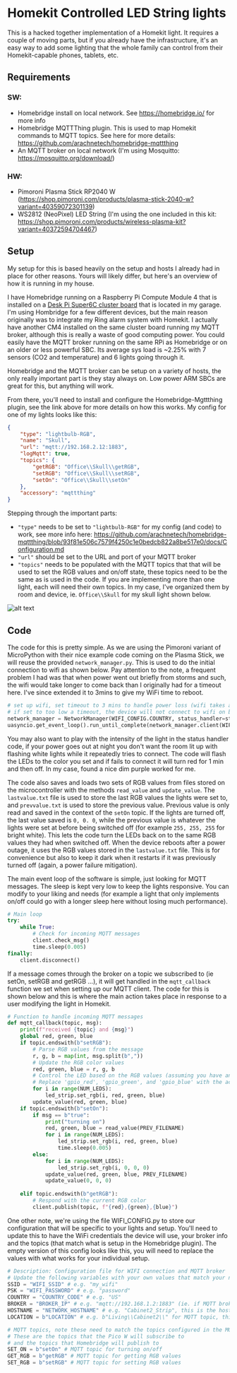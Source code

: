 # Homekit Controlled LED String lights
This is a hacked together implementation of a Homekit light. It requires a couple of moving parts, but if you already have the infrastructure, it's an easy way to add some lighting that the whole family can control from their Homekit-capable phones, tablets, etc.
## Requirements
### SW:
- Homebridge install on local network. See https://homebridge.io/ for more info
- Homebridge MQTTThing plugin. This is used to map Homekit commands to MQTT topics. See here for more details: https://github.com/arachnetech/homebridge-mqttthing
- An MQTT broker on local network (I'm using Mosquitto: https://mosquitto.org/download/)

### HW:
- Pimoroni Plasma Stick RP2040 W (https://shop.pimoroni.com/products/plasma-stick-2040-w?variant=40359072301139)
- WS2812 (NeoPixel) LED String (I'm using the one included in this kit: https://shop.pimoroni.com/products/wireless-plasma-kit?variant=40372594704467)

## Setup
My setup for this is based heavily on the setup and hosts I already had in place for other reasons. Yours will likely differ, but here's an overview of how it is running in my house. 

I have Homebridge running on a Raspberry Pi Compute Module 4 that is installed on a [Desk Pi Super6C cluster board](https://deskpi.com/collections/deskpi-super6c/products/deskpi-super6c-raspberry-pi-cm4-cluster-mini-itx-board-6-rpi-cm4-supported) that is located in my garage. I'm using Hombridge for a few different devices, but the main reason originally was to integrate my Ring alarm system with Homekit. I actually have another CM4 installed on the same cluster board running my MQTT broker, although this is really a waste of good computing power. You could easily have the MQTT broker running on the same RPi as Homebridge or on an older or less powerful SBC. Its average sys load is ~2.25% with 7 sensors (CO2 and temperature) and 6 lights going through it. 

Homebridge and the MQTT broker can be setup on a variety of hosts, the only really important part is they stay always on. Low power ARM SBCs are great for this, but anything will work.

From there, you'll need to install and configure the Homebridge-Mgttthing plugin, see the link above for more details on how this works. My config for one of my lights looks like this: 

```json
{
    "type": "lightbulb-RGB",
    "name": "Skull",
    "url": "mqtt://192.168.2.12:1883",
    "logMqtt": true,
    "topics": {
        "getRGB": "Office\\Skull\\getRGB",
        "setRGB": "Office\\Skull\\setRGB",
        "setOn": "Office\\Skull\\setOn"
    },
    "accessory": "mqttthing"
}
```

Stepping through the important parts:
- `"type"` needs to be set to `"lightbulb-RGB"` for my config (and code) to work, see more info here: https://github.com/arachnetech/homebridge-mqttthing/blob/93f81e506c7579f4250c1e0bedcb822a8be517e0/docs/Configuration.md
 - `"url"` should be set to the URL and port of your MQTT broker
 - `"topics"` needs to be populated with the MQTT topics that that will be used to set the RGB values and on/off state, these topics need to be the same as is used in the code. If you are implementing more than one light, each will need their own topics. In my case, I've organized them by room and device, ie. `Office\\Skull` for my skull light shown below.

  ![alt text](Iskull.jpg)

## Code
The code for this is pretty simple. As we are using the Pimoroni variant of MicroPython with their nice example code coming on the Plasma Stick, we will reuse the provided `network_manager.py`. This is used to do the initial connection to wifi as shown below. Pay attention to the note, a frequent problem I had was that when power went out briefly from storms and such, the wifi would take longer to come back than I originally had for a timeout here. I've since extended it to 3mins to give my WiFi time to reboot.

```python
# set up wifi, set timeout to 3 mins to handle power loss (wifi takes a couple of mins to come back online)
# if set to too low a timeout, the device will not connect to wifi on boot
network_manager = NetworkManager(WIFI_CONFIG.COUNTRY, status_handler=status_handler, client_timeout=180)
uasyncio.get_event_loop().run_until_complete(network_manager.client(WIFI_CONFIG.SSID, WIFI_CONFIG.PSK))
```

You may also want to play with the intensity of the light in the status handler code, if your power goes out at night you don't want the room lit up with flashing white lights while it repeatedly tries to connect. The code will flash the LEDs to the color you set and if fails to connect it will turn red for 1 min and then off. In my case, found a nice dim purple worked for me.

The code also saves and loads two sets of RGB values from files stored on the microcontroller with the methods `read_value` and `update_value`. The `lastvalue.txt` file is used to store the last RGB values the lights were set to, and `prevvalue.txt` is used to store the previous value. Previous value is only read and saved in the context of the `setOn` topic. If the lights are turned off, the last value saved is `0, 0. 0`, while the previous value is whatever the lights were set at before being switched off (for example `255, 255, 255` for bright white). This lets the code turn the LEDs back on to the same RGB values they had when switched off. When the device reboots after a power outage, it uses the RGB values stored in the `lastvalue.txt` file. This is for convenience but also to keep it dark when it restarts if it was previously turned off (again, a power failure mitigation).

The main event loop of the software is simple, just looking for MQTT messages. The sleep is kept very low to keep the lights responsive. You can modify to your liking and needs (for example a light that only implements on/off could go with a longer sleep here without losing much performance).

```python
# Main loop
try:
    while True:
        # Check for incoming MQTT messages
        client.check_msg()
        time.sleep(0.005)
finally:
    client.disconnect()
```

If a message comes through the broker on a topic we subscribed to (ie setOn, setRGB and getRGB ...), it will get handled in the `mqtt_callback` function we set when setting up our MQTT client. The code for this is shown below and this is where the main action takes place in response to a user modifying the light in Homekit.

```python
# Function to handle incoming MQTT messages
def mqtt_callback(topic, msg):
    print(f"received {topic} and {msg}")
    global red, green, blue
    if topic.endswith(b"setRGB"):
        # Parse RGB values from the message
        r, g, b = map(int, msg.split(b","))
        # Update the RGB color values
        red, green, blue = r, g, b
        # Control the LED based on the RGB values (assuming you have an RGB LED)
        # Replace 'gpio_red', 'gpio_green', and 'gpio_blue' with the actual GPIO pin numbersif topic.endswith(b"setOn"):
        for i in range(NUM_LEDS):
            led_strip.set_rgb(i, red, green, blue)
        update_value(red, green, blue)
    if topic.endswith(b"setOn"):    
        if msg == b"true":
            print("turning on")
            red, green, blue = read_value(PREV_FILENAME)
            for i in range(NUM_LEDS):
                led_strip.set_rgb(i, red, green, blue)
                time.sleep(0.005)
        else: 
            for i in range(NUM_LEDS):
                led_strip.set_rgb(i, 0, 0, 0)
            update_value(red, green, blue, PREV_FILENAME)
            update_value(0, 0, 0)
        
    elif topic.endswith(b"getRGB"):
        # Respond with the current RGB color
        client.publish(topic, f"{red},{green},{blue}")
```

One other note, we're using the file WIFI_CONFIG.py to store our configuration that will be specific to your lights and setup. You'll need to update this to have the WiFi credentials the device will use, your broker info and the topics (that match what is setup in the Homebridge plugin). The empty version of this config looks like this, you will need to replace the values with what works for your individual setup.

```python
# Description: Configuration file for WIFI connection and MQTT broker
# Update the following variables with your own values that match your network and MQTT broker
SSID = "WIFI_SSID" # e.g. "my_wifi"
PSK = "WIFI_PASSWORD" # e.g. "password"
COUNTRY = "COUNTRY_CODE" # e.g. "US"
BROKER = "BROKER_IP" # e.g. "mqtt://192.168.1.2:1883" (ie. if MQTT broker at that IP and using thr default port)
HOSTNAME = "NETWORK_HOSTNAME" # e.g. "Cabinet2_Strip", this is the hostname that will show up if you look at the list of DHCP clients on your network, can be helpful for troubleshooting
LOCATION = b"LOCATION" # e.g. b"Living\\Cabinet2\\" for MQTT topic, this can be used to group devices

# MQTT topics, note these need to match the topics configured in the MQTTThing plugin configuration
# These are the topics that the Pico W will subscribe to
# and the topics that Homebridge will publish to
SET_ON = b"setOn" # MQTT topic for turning on/off
GET_RGB = b"getRGB" # MQTT topic for getting RGB values
SET_RGB = b"setRGB" # MQTT topic for setting RGB values
```
